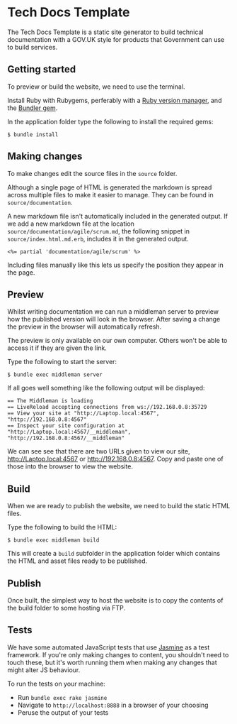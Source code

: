 # Tech Docs Template

The Tech Docs Template is a static site generator to build technical documentation with a GOV.UK style for products that Government can use to build services.

## Getting started

To preview or build the website, we need to use the terminal.

Install Ruby with Rubygems, perferably with a [Ruby version manager](https://www.ruby-lang.org/en/documentation/installation/#managers), and the [Bundler gem](http://bundler.io/).

In the application folder type the following to install the required gems:

```
$ bundle install
```

## Making changes

To make changes edit the source files in the `source` folder.

Although a single page of HTML is generated the markdown is spread across multiple files to make it easier to manage. They can be found in `source/documentation`.

A new markdown file isn't automatically included in the generated output. If we add a new markdown file at the location `source/documentation/agile/scrum.md`, the following snippet in `source/index.html.md.erb`, includes it in the generated output.

```
<%= partial 'documentation/agile/scrum' %>
```

Including files manually like this lets us specify the position they appear in the page.

## Preview

Whilst writing documentation we can run a middleman server to preview how the published version will look in the browser. After saving a change the preview in the browser will automatically refresh.

The preview is only available on our own computer. Others won't be able to access it if they are given the link.

Type the following to start the server:

```
$ bundle exec middleman server
```

If all goes well something like the following output will be displayed:

```
== The Middleman is loading
== LiveReload accepting connections from ws://192.168.0.8:35729
== View your site at "http://Laptop.local:4567", "http://192.168.0.8:4567"
== Inspect your site configuration at "http://Laptop.local:4567/__middleman", "http://192.168.0.8:4567/__middleman"
```

We can see see that there are two URLs given to view our site, http://Laptop.local:4567 or http://192.168.0.8:4567. Copy and paste one of those into the browser to view the website.

## Build

When we are ready to publish the website, we need to build the static HTML files.

Type the following to build the HTML:

```
$ bundle exec middleman build
```

This will create a `build` subfolder in the application folder which contains the HTML and asset files ready to be published.

## Publish

Once built, the simplest way to host the website is to copy the contents of the build folder to some hosting via FTP.

## Tests

We have some automated JavaScript tests that use [Jasmine](https://jasmine.github.io/) as a test framework. If you're only making changes to content, you shouldn't need to touch these, but it's worth running them when making any changes that might alter JS behaviour.

To run the tests on your machine:

- Run `bundle exec rake jasmine`
- Navigate to `http://localhost:8888` in a browser of your choosing
- Peruse the output of your tests
